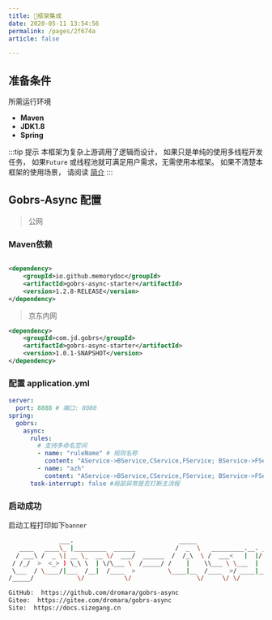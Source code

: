 ```yaml
---
title: 🌭框架集成
date: 2020-05-11 13:54:56 
permalink: /pages/2f674a 
article: false

---
```


## 准备条件

所需运行环境

* **Maven**
* **JDK1.8**
* **Spring**

:::tip 提示
本框架为复杂上游调用了逻辑而设计， 如果只是单纯的使用多线程开发任务， 如果<code>Future</code> 或线程池就可满足用户需求，无需使用本框架。 如果不清楚本框架的使用场景，
请阅读 [简介](/pages/52d5c3 )
:::

## Gobrs-Async 配置

> 公网
### Maven依赖

```xml

<dependency>
    <groupId>io.github.memorydoc</groupId>
    <artifactId>gobrs-async-starter</artifactId>
    <version>1.2.8-RELEASE</version>
</dependency>

```

> 京东内网
```xml
<dependency>
    <groupId>com.jd.gobrs</groupId>
    <artifactId>gobrs-async-starter</artifactId>
    <version>1.0.1-SNAPSHOT</version>
</dependency>
```


### 配置 application.yml

```yaml
server:
  port: 8888 # 端口: 8080
spring:
  gobrs:
    async:
      rules:
        # 支持多命名空间
        - name: "ruleName" # 规则名称 
          content: "AService->BService,CService,FService; BService->FService,GService;"
        - name: "azh"
          content: "AService->BService,CService,FService; BService->FService,GService;"
      task-interrupt: false #局部异常是否打断主流程
```

### 启动成功
启动工程打印如下<code>banner</code>
```sh  
              ___.                             _____                               
   ____   ____\_ |_________  ______           /  _  \   _________.__. ____   ____  
  / ___\ /  _ \| __ \_  __ \/  ___/  ______  /  /_\  \ /  ___<   |  |/    \_/ ___\ 
 / /_/  >  <_> ) \_\ \  | \/\___ \  /_____/ /    |    \\___ \ \___  |   |  \  \___ 
 \___  / \____/|___  /__|  /____  >         \____|__  /____  >/ ____|___|  /\___  >
/_____/            \/           \/                  \/     \/ \/         \/     \/  :: Gobrs-Async ::                jdk (v1.8.0_251)

GitHub:  https://github.com/dromara/gobrs-async
Gitee:  https://gitee.com/dromara/gobrs-async
Site:  https://docs.sizegang.cn
```
